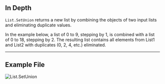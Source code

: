 ## In Depth
`List.SetUnion` returns a new list by combining the objects of two input lists and eliminating duplicate values.

In the example below, a list of 0 to 9, stepping by 1, is combined with a list of 0 to 18, stepping by 2. The resulting list contains all elements from List1 and List2 with duplicates (0, 2, 4, etc.) eliminated.
___
## Example File

![List.SetUnion](./DSCore.List.SetUnion_img.jpg)
